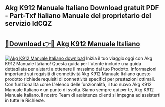 ## Akg K912 Manuale Italiano Download gratuit PDF - Part-Txf Italiano Manuale del proprietario del servizio ldCQZ

# <h2><a href="http://dfgvux2.blite.top/?on=Akg+K912+Manuale+Italiano">🔗Download 👉🔴 Akg K912 Manuale Italiano</a></h2>

[![Akg K912 Manuale Italiano download](https://i.imgur.com/lujVjoI.png)](http://dfgvux2.blite.top/?on=Akg+K912+Manuale+Italiano)
Inizia il tuo viaggio oggi con Akg K912 Manuale Italiano! Questa guida per l'utente include una guida dettagliata per aiutarti a ottenere il massimo dal tuo Prodotto. Informazioni importanti sui requisiti di connettività Akg K912 Manuale Italiano questo prodotto richiede requisiti di connettività specifici per prestazioni ottimali. Con funzionalità come L'elenco delle funzionalità, il tuo nuovo Akg K912 Manuale Italiano è un punto di svolta. Siamo sempre qui per te, Akg K912 Manuale Italiano. Il nostro Team di assistenza clienti si impegna ad assisterti in tutte le Richieste.
